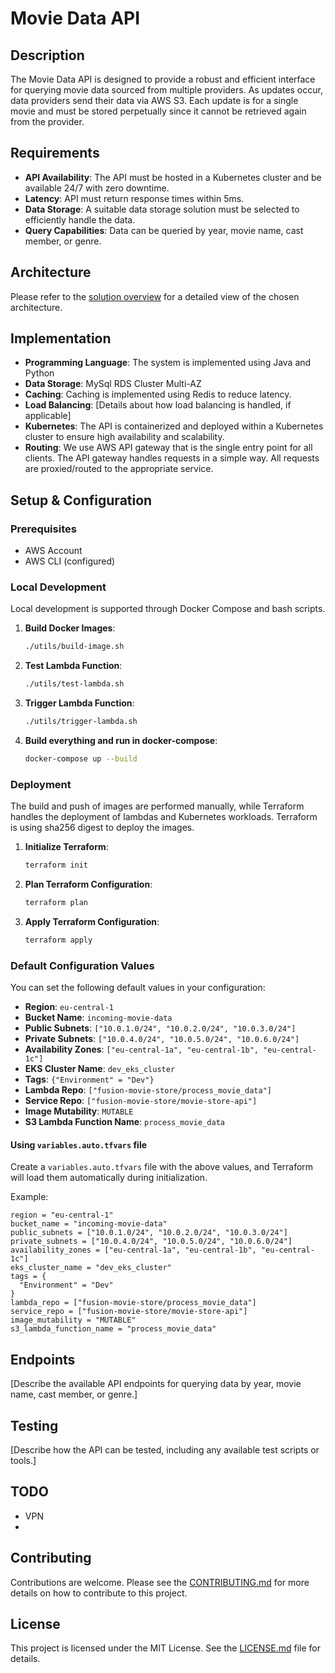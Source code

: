 # Movie Data API

## Description

The Movie Data API is designed to provide a robust and efficient interface for querying movie data sourced from multiple providers. As updates occur, data providers send their data via AWS S3. Each update is for a single movie and must be stored perpetually since it cannot be retrieved again from the provider.

## Requirements

- **API Availability**: The API must be hosted in a Kubernetes cluster and be available 24/7 with zero downtime.
- **Latency**: API must return response times within 5ms.
- **Data Storage**: A suitable data storage solution must be selected to efficiently handle the data.
- **Query Capabilities**: Data can be queried by year, movie name, cast member, or genre.

## Architecture

Please refer to the [solution overview](./docs/SOLUTION.md) for a detailed view of the chosen architecture.

## Implementation

- **Programming Language**: The system is implemented using Java and Python
- **Data Storage**: MySql RDS Cluster Multi-AZ
- **Caching**: Caching is implemented using Redis to reduce latency.
- **Load Balancing**: [Details about how load balancing is handled, if applicable]
- **Kubernetes**: The API is containerized and deployed within a Kubernetes cluster to ensure high availability and scalability.
- **Routing**: We use AWS API gateway that is the single entry point for all clients. The API gateway handles requests in a simple way. All requests are proxied/routed to the appropriate service.

## Setup & Configuration

### Prerequisites

- AWS Account
- AWS CLI (configured)

### Local Development

Local development is supported through Docker Compose and bash scripts.

1. **Build Docker Images**:

   ```bash
   ./utils/build-image.sh
   ```

2. **Test Lambda Function**:

   ```bash
   ./utils/test-lambda.sh
   ```

3. **Trigger Lambda Function**:
   ```bash
   ./utils/trigger-lambda.sh
   ```
4. **Build everything and run in docker-compose**:
   ```bash
   docker-compose up --build
   ```

### Deployment

The build and push of images are performed manually, while Terraform handles the deployment of lambdas and Kubernetes workloads.
Terraform is using sha256 digest to deploy the images.

1. **Initialize Terraform**:

   ```bash
   terraform init
   ```

2. **Plan Terraform Configuration**:

   ```bash
   terraform plan
   ```

3. **Apply Terraform Configuration**:
   ```bash
   terraform apply
   ```

### Default Configuration Values

You can set the following default values in your configuration:

- **Region**: `eu-central-1`
- **Bucket Name**: `incoming-movie-data`
- **Public Subnets**: `["10.0.1.0/24", "10.0.2.0/24", "10.0.3.0/24"]`
- **Private Subnets**: `["10.0.4.0/24", "10.0.5.0/24", "10.0.6.0/24"]`
- **Availability Zones**: `["eu-central-1a", "eu-central-1b", "eu-central-1c"]`
- **EKS Cluster Name**: `dev_eks_cluster`
- **Tags**: `{"Environment" = "Dev"}`
- **Lambda Repo**: `["fusion-movie-store/process_movie_data"]`
- **Service Repo**: `["fusion-movie-store/movie-store-api"]`
- **Image Mutability**: `MUTABLE`
- **S3 Lambda Function Name**: `process_movie_data`

#### Using `variables.auto.tfvars` file

Create a `variables.auto.tfvars` file with the above values, and Terraform will load them automatically during initialization.

Example:

```hcl
region = "eu-central-1"
bucket_name = "incoming-movie-data"
public_subnets = ["10.0.1.0/24", "10.0.2.0/24", "10.0.3.0/24"]
private_subnets = ["10.0.4.0/24", "10.0.5.0/24", "10.0.6.0/24"]
availability_zones = ["eu-central-1a", "eu-central-1b", "eu-central-1c"]
eks_cluster_name = "dev_eks_cluster"
tags = {
  "Environment" = "Dev"
}
lambda_repo = ["fusion-movie-store/process_movie_data"]
service_repo = ["fusion-movie-store/movie-store-api"]
image_mutability = "MUTABLE"
s3_lambda_function_name = "process_movie_data"
```

## Endpoints

[Describe the available API endpoints for querying data by year, movie name, cast member, or genre.]

## Testing

[Describe how the API can be tested, including any available test scripts or tools.]

## TODO
- VPN
- 

## Contributing

Contributions are welcome. Please see the [CONTRIBUTING.md](CONTRIBUTING.md) for more details on how to contribute to this project.

## License

This project is licensed under the MIT License. See the [LICENSE.md](LICENSE.md) file for details.
